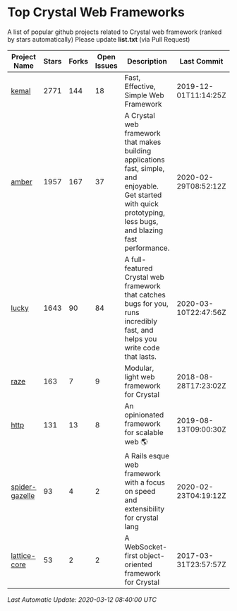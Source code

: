 # Top Crystal Web Frameworks

A list of popular github projects related to Crystal web framework (ranked by stars automatically)
Please update **list.txt** (via Pull Request)

| Project Name | Stars | Forks | Open Issues | Description | Last Commit |
| ------------ | ----- | ----- | ----------- | ----------- | ----------- |
| [kemal](https://github.com/kemalcr/kemal) |2771|144|18|Fast, Effective, Simple Web Framework|2019-12-01T11:14:25Z|
| [amber](https://github.com/amberframework/amber) |1957|167|37|A Crystal web framework that makes building applications fast, simple, and enjoyable. Get started with quick prototyping, less bugs, and blazing fast performance.|2020-02-29T08:52:12Z|
| [lucky](https://github.com/luckyframework/lucky) |1643|90|84|A full-featured Crystal web framework that catches bugs for you, runs incredibly fast, and helps you write code that lasts.|2020-03-10T22:47:56Z|
| [raze](https://github.com/samueleaton/raze) |163|7|9|Modular, light web framework for Crystal|2018-08-28T17:23:02Z|
| [http](https://github.com/onyxframework/http) |131|13|8|An opinionated framework for scalable web 🌎|2019-08-13T09:00:30Z|
| [spider-gazelle](https://github.com/spider-gazelle/spider-gazelle) |93|4|2|A Rails esque web framework with a focus on speed and extensibility for crystal lang|2020-02-23T04:19:12Z|
| [lattice-core](https://github.com/jasonl99/lattice-core) |53|2|2|A WebSocket-first object-oriented framework for Crystal|2017-03-31T23:57:57Z|

*Last Automatic Update: 2020-03-12 08:40:00 UTC*